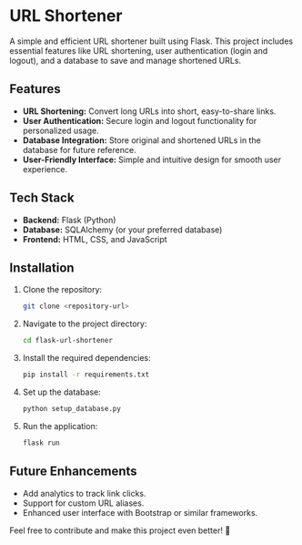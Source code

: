 # URL Shortener

A simple and efficient URL shortener built using Flask. This project includes essential features like URL shortening, user authentication (login and logout), and a database to save and manage shortened URLs.  

## Features
- **URL Shortening:** Convert long URLs into short, easy-to-share links.
- **User Authentication:** Secure login and logout functionality for personalized usage.
- **Database Integration:** Store original and shortened URLs in the database for future reference.
- **User-Friendly Interface:** Simple and intuitive design for smooth user experience.

## Tech Stack
- **Backend:** Flask (Python)
- **Database:** SQLAlchemy (or your preferred database)
- **Frontend:** HTML, CSS, and JavaScript

## Installation
1. Clone the repository:
   ```bash
   git clone <repository-url>
   ```
2. Navigate to the project directory:
   ```bash
   cd flask-url-shortener
   ```
3. Install the required dependencies:
   ```bash
   pip install -r requirements.txt
   ```
4. Set up the database:
   ```bash
   python setup_database.py
   ```
5. Run the application:
   ```bash
   flask run
   ```

## Future Enhancements
- Add analytics to track link clicks.
- Support for custom URL aliases.
- Enhanced user interface with Bootstrap or similar frameworks.

Feel free to contribute and make this project even better! 🚀 

